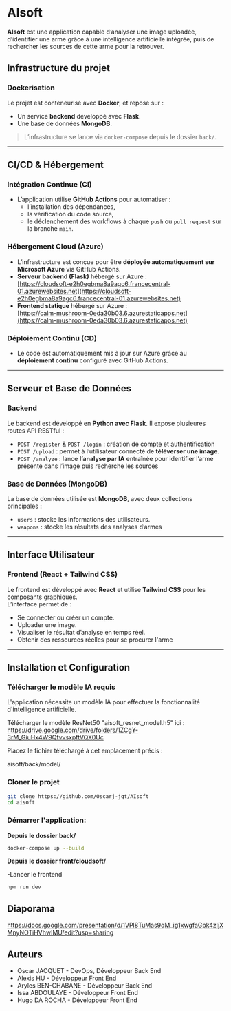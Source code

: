 # AIsoft

**AIsoft** est une application capable d’analyser une image uploadée, d’identifier une arme grâce à une intelligence artificielle intégrée, puis de rechercher les sources de cette arme pour la retrouver.


## Infrastructure du projet

### Dockerisation

Le projet est conteneurisé avec **Docker**, et repose sur :

- Un service **backend** développé avec **Flask**.
- Une base de données **MongoDB**.

> L’infrastructure se lance via `docker-compose` depuis le dossier `back/`.

---

## CI/CD & Hébergement

### Intégration Continue (CI)

- L’application utilise **GitHub Actions** pour automatiser :
  - l’installation des dépendances,
  - la vérification du code source,
  - le déclenchement des workflows à chaque `push` ou `pull request` sur la branche `main`.

### Hébergement Cloud (Azure)

- L’infrastructure est conçue pour être **déployée automatiquement sur Microsoft Azure** via GitHub Actions.
- **Serveur backend (Flask)** hébergé sur Azure :  
  [https://cloudsoft-e2h0egbma8a9agc6.francecentral-01.azurewebsites.net](https://cloudsoft-e2h0egbma8a9agc6.francecentral-01.azurewebsites.net)
- **Frontend statique** hébergé sur Azure :  
  [https://calm-mushroom-0eda30b03.6.azurestaticapps.net](https://calm-mushroom-0eda30b03.6.azurestaticapps.net)

### Déploiement Continu (CD)

- Le code est automatiquement mis à jour sur Azure grâce au **déploiement continu** configuré avec GitHub Actions.

---

## Serveur et Base de Données

### Backend

Le backend est développé en **Python avec Flask**. Il expose plusieures routes API RESTful :

- `POST /register` & `POST /login` : création de compte et authentification
- `POST /upload` : permet à l’utilisateur connecté de **téléverser une image**.
- `POST /analyze` : lance **l’analyse par IA** entraînée pour identifier l’arme présente dans l’image puis recherche les sources 

### Base de Données (MongoDB)

La base de données utilisée est **MongoDB**, avec deux collections principales :

- `users` : stocke les informations des utilisateurs.
- `weapons` : stocke les résultats des analyses d’armes

---

## Interface Utilisateur

### Frontend (React + Tailwind CSS)

Le frontend est développé avec **React** et utilise **Tailwind CSS** pour les composants graphiques.  
L’interface permet de :

- Se connecter ou créer un compte.
- Uploader une image.
- Visualiser le résultat d’analyse en temps réel.
- Obtenir des ressources réelles pour se procurer l'arme

---

## Installation et Configuration


### Télécharger le modèle IA requis
L'application nécessite un modèle IA pour effectuer la fonctionnalité d'intelligence artificielle.

Télécharger le modèle ResNet50 "aisoft_resnet_model.h5" ici :
https://drive.google.com/drive/folders/1ZCgY-3rM_GiuHx4W9QfvvsxpftVQX0Uc

Placez le fichier téléchargé à cet emplacement précis :

aisoft/back/model/


### Cloner le projet

```bash
git clone https://github.com/Oscarj-jqt/AIsoft
cd aisoft
```

### Démarrer l'application:

 **Depuis le dossier back/**
  ```bash
  docker-compose up --build
  ```

  **Depuis le dossier front/cloudsoft/**
  
  -Lancer le frontend
  ```bash
  npm run dev
  ```

## Diaporama
https://docs.google.com/presentation/d/1VPl8TuMas9qM_ig1xwgfaGpk4zIjXMnyNOTiHVhwIMU/edit?usp=sharing

## Auteurs


  - Oscar JACQUET - DevOps, Développeur Back End
  - Alexis HU - Développeur Front End
  - Aryles BEN-CHABANE - Développeur Back End
  - Issa ABDOULAYE - Développeur Front End
  - Hugo DA ROCHA - Développeur Front End
